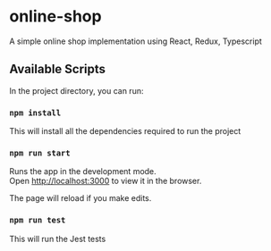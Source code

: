 # online-shop
A simple online shop implementation using React, Redux, Typescript

## Available Scripts

In the project directory, you can run:

### `npm install`

This will install all the dependencies required to run the project

### `npm run start`

Runs the app in the development mode.<br>
Open [http://localhost:3000](http://localhost:3000) to view it in the browser.

The page will reload if you make edits.<br>

### `npm run test`

This will run the Jest tests
